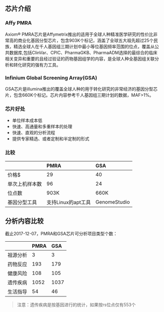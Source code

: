 ## 芯片介绍

### Affy PMRA
Axiom® PMRA芯片是Affymetrix推出的适用于全球人种精准医学研究的性价比非常高的商业化基因分型芯片，包含903K个标记，涵盖了全球五大祖先超过25个民族，精选全球人在千人基因组三期计划中最小等位基因频率范围的位点，覆盖从公共数据库,包括ClinVar、CPIC、PharmaGKB、PharmaADM选择的最综合的临床相关变异和重要的且经过验证的药物基因组学的内容，是全球人种全基因组关联分析和转化研究的强有力工具。

### Infinium Global Screening Array(GSA)
GSA芯片是illumina推出的覆盖全球人种的用于转化研究的非常经济的基因分型芯片，包含660K个标记。芯片内容参考千人基因组三期计划的数据，MAF>1%。

### 芯片好处
- 单位样本成本低
- 快速、高通量和多重样本的处理
- 快速、直观的分析流程
- 提供专家精选、或者定制和半定制的形式

### 比较
||PMRA|GSA|
|:--|:--|:--|
|价格$|29|40|
|单次上机样本数|96|24|
|位点数|903K|660K|
|基因分型工具|支持Linux的apt工具|GenomeStudio|


## 分析内容比较
截止2017-12-07，PMRA和GSA芯片可分析项目类型个数：

||PMRA|GSA|
|:--|:--|:--|
|祖源分析|3|3|
|药物反应|193|179|
|健康风险|108|105|
|遗传疾病|1052|1037|
|生活指导|54|46|

>注意：遗传疾病是按基因进行的统计，如果按rs位点仅有553个